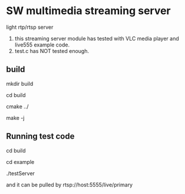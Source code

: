 # SW multimedia streaming server

light rtp/rtsp server

1. this streaming server module has tested with VLC media player and live555 example code.
2. test.c has NOT tested enough. 

## build

  mkdir build
  
  cd build
  
  cmake ../
  
  make -j

## Running test code

  cd build
  
  cd example
  
  ./testServer
  
  and it can be pulled by rtsp://host:5555/live/primary
  
  
